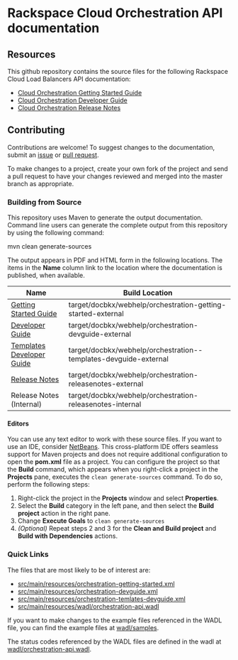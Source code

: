 
# Rackspace Cloud Orchestration API documentation

## Resources

This github repository contains the source files for the following Rackspace Cloud Load Balancers API documentation:

* [Cloud Orchestration Getting Started Guide](http://docs.rackspace.com/orchestration/api/v1/orchestration-getting-started/content/)
* [Cloud Orchestration Developer Guide](http://docs.rackspace.com/orchestration/api/v1.0/orchestration-devguide/content/)
* [Cloud Orchestration Release Notes](http://docs.rackspace.com/orchestration/api/v1.0/orchestration-releasenotes/content/)

## Contributing

Contributions are welcome! To suggest changes to the documentation, submit an [issue](https://github.com/rackerlabs/docs-cloud-orchestration/issues) or [pull request](https://github.com/rackerlabs/docs-cloud-orchestration/pulls).

To make changes to a project, create your own fork of the project and send a pull request to have your changes reviewed and merged into the master branch as appropriate.

### Building from Source

This repository uses Maven to generate the output documentation. Command line users can generate the complete output from this repository by using the following command:

mvn clean generate-sources

The output appears in PDF and HTML form in the following locations. The items in the **Name** column link to the location where the documentation is published, when available.

| Name | Build Location |
| --- | --- |
| [Getting Started Guide](http://docs.rackspace.com/orchestration/api/v1.0/orchestration-getting-started/content/) | target/docbkx/webhelp/orchestration-getting-started-external |
| [Developer Guide](http://docs.rackspace.com/orchestration/api/v1.0/orchestration-devguide/content/) | target/docbkx/webhelp/orchestration-devguide-external |
| [Templates Developer Guide](http://docs.rackspace.com/orchestration/api/v1.0/orchestration-templates-devguide/content/) | target/docbkx/webhelp/orchestration--templates-devguide-external |
| [Release Notes](http://docs.rackspace.com/orchestration/api/v1.0/orchestration-releasenotes/content/) | target/docbkx/webhelp/orchestration-releasenotes-external |
| Release Notes (Internal) | target/docbkx/webhelp/orchestration-releasenotes-internal |

#### Editors

You can use any text editor to work with these source files. If you want to use an IDE, consider [NetBeans](http://netbeans.org). This cross-platform IDE offers seamless support for Maven projects and does not require  additional configuration to open the **pom.xml** file as a project. You can configure the project so that the **Build** command, which appears when you right-click a project in the **Projects** pane, executes the `clean generate-sources` command. To do so, perform the following steps:

1. Right-click the project in the **Projects** window and select **Properties**.
2. Select the **Build** category in the left pane, and then select the **Build project** action in the right pane.
3. Change **Execute Goals** to `clean generate-sources`
4. *(Optional)* Repeat steps 2 and 3 for the **Clean and Build project** and **Build with Dependencies** actions.

### Quick Links

The files that are most likely to be of interest are:

* [src/main/resources/orchestration-getting-started.xml](src/main/resources/orchestration-getting-started.xml)
* [src/main/resources/orchestration-devguide.xml](src/main/resources/orchestration-devguide.xml)
* [src/main/resources/orchestration-temlates-devguide.xml](src/main/resources/orchestration-templates-devguide.xml)
* [src/main/resources/wadl/orchestration-api.wadl](wadl/orchestration-api.wadl)

If you want to make changes to the example files referenced in the WADL file, you can find the example files at [wadl/samples](wadl/samples).

The status codes referenced by the WADL files are defined in the wadl at [wadl/orchestration-api.wadl](wadl/orchestration-api.wadl).
